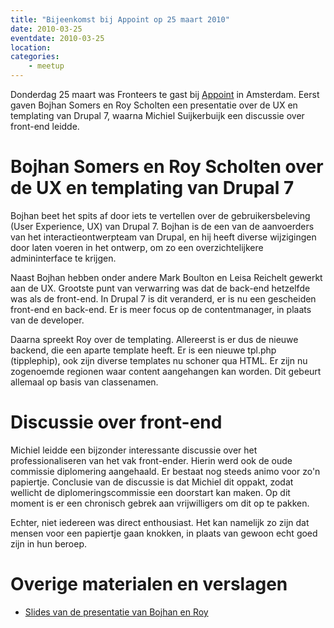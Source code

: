 ```yaml
---
title: "Bijeenkomst bij Appoint op 25 maart 2010"
date: 2010-03-25
eventdate: 2010-03-25
location: 
categories: 
    - meetup
---
```

Donderdag 25 maart was Fronteers te gast bij [Appoint](http://appoint.nl) in Amsterdam. Eerst gaven Bojhan Somers en Roy Scholten een presentatie over de UX en templating van Drupal 7, waarna Michiel Suijkerbuijk een discussie over front-end leidde.

# Bojhan Somers en Roy Scholten over de UX en templating van Drupal 7

Bojhan beet het spits af door iets te vertellen over de gebruikersbeleving (User Experience, UX) van Drupal 7. Bojhan is de een van de aanvoerders van het interactieontwerpteam van Drupal, en hij heeft diverse wijzigingen door laten voeren in het ontwerp, om zo een overzichtelijkere admininterface te krijgen.

Naast Bojhan hebben onder andere Mark Boulton en Leisa Reichelt gewerkt aan de UX. Grootste punt van verwarring was dat de back-end hetzelfde was als de front-end. In Drupal 7 is dit veranderd, er is nu een gescheiden front-end en back-end. Er is meer focus op de contentmanager, in plaats van de developer.

Daarna spreekt Roy over de templating. Allereerst is er dus de nieuwe backend, die een aparte template heeft. Er is een nieuwe tpl.php (tipplephip), ook zijn diverse templates nu schoner qua HTML. Er zijn nu zogenoemde regionen waar content aangehangen kan worden. Dit gebeurt allemaal op basis van classenamen.

# Discussie over front-end

Michiel leidde een bijzonder interessante discussie over het professionaliseren van het vak front-ender. Hierin werd ook de oude commissie diplomering aangehaald. Er bestaat nog steeds animo voor zo'n papiertje. Conclusie van de discussie is dat Michiel dit oppakt, zodat wellicht de diplomeringscommissie een doorstart kan maken. Op dit moment is er een chronisch gebrek aan vrijwilligers om dit op te pakken.

Echter, niet iedereen was direct enthousiast. Het kan namelijk zo zijn dat mensen voor een papiertje gaan knokken, in plaats van gewoon echt goed zijn in hun beroep.

# Overige materialen en verslagen

* [Slides van de presentatie van Bojhan en Roy](http://www.slideshare.net/Bojhan/fronteers-drupal-7-ux)